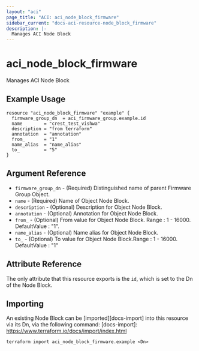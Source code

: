 ```yaml
---
layout: "aci"
page_title: "ACI: aci_node_block_firmware"
sidebar_current: "docs-aci-resource-node_block_firmware"
description: |-
  Manages ACI Node Block
---
```


# aci_node_block_firmware #
Manages ACI Node Block

## Example Usage ##

```hcl
resource "aci_node_block_firmware" "example" {
  firmware_group_dn  = aci_firmware_group.example.id
  name        = "crest_test_vishwa"
  description = "from terraform"
  annotation  = "annotation"
  from_       = "1"
  name_alias  = "name_alias"
  to_         = "5"
}
```
## Argument Reference ##
* `firmware_group_dn` - (Required) Distinguished name of parent Firmware Group Object.
* `name` - (Required) Name of Object Node Block.
* `description` - (Optional) Description for Object Node Block.
* `annotation` - (Optional) Annotation for Object Node Block.
* `from_` - (Optional) From value for Object Node Block. Range : 1 - 16000. DefaultValue : "1".
* `name_alias` - (Optional) Name alias for Object Node Block.
* `to_` - (Optional) To value for Object Node Block.Range : 1 - 16000. DefaultValue : "1"



## Attribute Reference

The only attribute that this resource exports is the `id`, which is set to the
Dn of the Node Block.

## Importing ##

An existing Node Block can be [imported][docs-import] into this resource via its Dn, via the following command:
[docs-import]: https://www.terraform.io/docs/import/index.html


```
terraform import aci_node_block_firmware.example <Dn>
```
